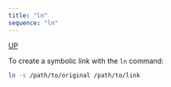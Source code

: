 ```yaml
---
title: "ln"
sequence: "ln"
---
```


[UP](/linux.html)


To create a symbolic link with the `ln` command:

```bash
ln -s /path/to/original /path/to/link
```
